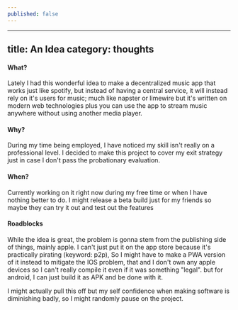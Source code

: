 ```yaml
---
published: false
---
```

---
title: An Idea
category: thoughts
---

#### What?

Lately I had this wonderful idea to make a decentralized music app that works just like spotify, but instead of having a central service, it will instead rely on it's users for music; much like napster or limewire but it's written on modern web technologies plus you can use the app to stream music anywhere without using another media player.

#### Why?

During my time being employed, I have noticed my skill isn't really on a professional level. I decided to make this project to cover my exit strategy just in case I don't pass the probationary evaluation.

#### When?

Currently working on it right now during my free time or when I have nothing better to do. I might release a beta build just for my friends so maybe they can try it out and test out the features

#### Roadblocks

While the idea is great, the problem is gonna stem from the publishing side of things, mainly apple. I can't just put it on the app store because it's practically pirating (keyword: p2p), So I might have to make a PWA version of it instead to mitigate the IOS problem, that and I don't own any apple devices so I can't really compile it even if it was something "legal". but for android, I can just build it as APK and be done with it.

I might actually pull this off but my self confidence when making software is diminishing badly, so I might randomly pause on the project.









